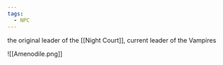 ```yaml
---
tags:
  - NPC
---
```

the original leader of the [[Night Court]], current leader of the Vampires

![[Amenodile.png]]